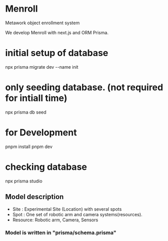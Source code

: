 # Menroll

Metawork object enrollment system

We develop Menroll with next.js and  ORM Prisma.

# initial setup of database
npx prisma migrate dev --name init

# only seeding database. (not required for intiall time)
npx prisma db seed

# for Development
pnpm install
pnpm dev

# checking database 
npx prisma studio

## Model description

- Site : Experimental Site (Location) with several spots
- Spot : One set of robotic arm and camera systems(resources).
- Resource: Robotic arm, Camera, Sensors

### Model is written in "prisma/schema.prisma"

